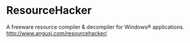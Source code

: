 # ResourceHacker
A freeware resource compiler &amp; decompiler for Windows® applications. http://www.angusj.com/resourcehacker/
